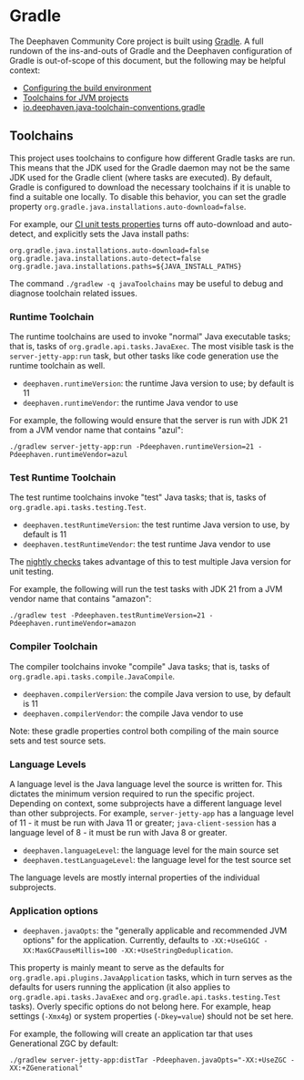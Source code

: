 # Gradle

The Deephaven Community Core project is built using [Gradle](https://docs.gradle.org/8.7/userguide/userguide.html).
A full rundown of the ins-and-outs of Gradle and the Deephaven configuration of Gradle is out-of-scope of this document, but the following may be helpful context:

* [Configuring the build environment](https://docs.gradle.org/8.7/userguide/build_environment.html)
* [Toolchains for JVM projects](https://docs.gradle.org/8.7/userguide/toolchains.html)
* [io.deephaven.java-toolchain-conventions.gradle](buildSrc/src/main/groovy/io.deephaven.java-toolchain-conventions.gradle)

## Toolchains

This project uses toolchains to configure how different Gradle tasks are run.
This means that the JDK used for the Gradle daemon may not be the same JDK used for the Gradle client (where tasks are executed).
By default, Gradle is configured to download the necessary toolchains if it is unable to find a suitable one locally.
To disable this behavior, you can set the gradle property `org.gradle.java.installations.auto-download=false`.

For example, our [CI unit tests properties](.github/scripts/gradle-properties.sh) turns off auto-download and auto-detect,
and explicitly sets the Java install paths:

```properties
org.gradle.java.installations.auto-download=false
org.gradle.java.installations.auto-detect=false
org.gradle.java.installations.paths=${JAVA_INSTALL_PATHS}
```

The command `./gradlew -q javaToolchains` may be useful to debug and diagnose toolchain related issues.

### Runtime Toolchain

The runtime toolchains are used to invoke "normal" Java executable tasks; that is, tasks of `org.gradle.api.tasks.JavaExec`.
The most visible task is the `server-jetty-app:run` task, but other tasks like code generation use the runtime toolchain
as well.

* `deephaven.runtimeVersion`: the runtime Java version to use; by default is 11
* `deephaven.runtimeVendor`: the runtime Java vendor to use

For example, the following would ensure that the server is run with JDK 21 from a JVM vendor name that contains "azul":

`./gradlew server-jetty-app:run -Pdeephaven.runtimeVersion=21 -Pdeephaven.runtimeVendor=azul`

### Test Runtime Toolchain

The test runtime toolchains invoke "test" Java tasks; that is, tasks of `org.gradle.api.tasks.testing.Test`.

* `deephaven.testRuntimeVersion`: the test runtime Java version to use, by default is 11
* `deephaven.testRuntimeVendor`: the test runtime Java vendor to use

The [nightly checks](.github/workflows/nightly-check-ci.yml) takes advantage of this to test multiple Java version for
unit testing.

For example, the following will run the test tasks with JDK 21 from a JVM vendor name that contains "amazon":

`./gradlew test -Pdeephaven.testRuntimeVersion=21 -Pdeephaven.runtimeVendor=amazon`

### Compiler Toolchain

The compiler toolchains invoke "compile" Java tasks; that is, tasks of `org.gradle.api.tasks.compile.JavaCompile`.

* `deephaven.compilerVersion`: the compile Java version to use, by default is 11
* `deephaven.compilerVendor`: the compile Java vendor to use

Note: these gradle properties control both compiling of the main source sets and test source sets.

### Language Levels

A language level is the Java language level the source is written for. This dictates the minimum version required to run
the specific project. Depending on context, some subprojects have a different language level than other subprojects. For
example, `server-jetty-app` has a language level of 11 - it must be run with Java 11 or greater;
`java-client-session` has a language level of 8 - it must be run with Java 8 or greater.

* `deephaven.languageLevel`: the language level for the main source set
* `deephaven.testLanguageLevel`: the language level for the test source set

The language levels are mostly internal properties of the individual subprojects.

### Application options

* `deephaven.javaOpts`: the "generally applicable and recommended JVM options" for the application. Currently, defaults
to `-XX:+UseG1GC -XX:MaxGCPauseMillis=100 -XX:+UseStringDeduplication`.

This property is mainly meant to serve as the defaults for `org.gradle.api.plugins.JavaApplication` tasks, which in
turn serves as the defaults for users running the application (it also applies to `org.gradle.api.tasks.JavaExec`
and `org.gradle.api.tasks.testing.Test` tasks). Overly specific options do not belong here. For example, heap settings
(`-Xmx4g`) or system properties (`-Dkey=value`) should not be set here.

For example, the following will create an application tar that uses Generational ZGC by default:

`./gradlew server-jetty-app:distTar -Pdeephaven.javaOpts="-XX:+UseZGC -XX:+ZGenerational"`
